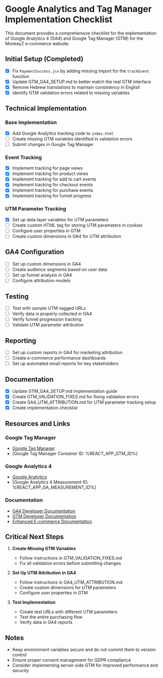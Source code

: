 # Google Analytics and Tag Manager Implementation Checklist

This document provides a comprehensive checklist for the implementation of Google Analytics 4 (GA4) and Google Tag Manager (GTM) for the MonkeyZ e-commerce website.

## Initial Setup (Completed)

- [x] Fix `PaymentSuccess.jsx` by adding missing import for the `trackEvent` function
- [x] Update GTM_GA4_SETUP.md to better match the real GTM interface
- [x] Remove Hebrew translations to maintain consistency in English
- [x] Identify GTM validation errors related to missing variables

## Technical Implementation

### Base Implementation

- [x] Add Google Analytics tracking code to `index.html`
- [ ] Create missing GTM variables identified in validation errors
- [ ] Submit changes in Google Tag Manager

### Event Tracking

- [x] Implement tracking for page views
- [x] Implement tracking for product views
- [x] Implement tracking for add to cart events
- [x] Implement tracking for checkout events
- [x] Implement tracking for purchase events
- [x] Implement tracking for funnel progress

### UTM Parameter Tracking

- [x] Set up data layer variables for UTM parameters
- [ ] Create custom HTML tag for storing UTM parameters in cookies
- [ ] Configure user properties in GTM
- [ ] Create custom dimensions in GA4 for UTM attribution

## GA4 Configuration

- [ ] Set up custom dimensions in GA4
- [ ] Create audience segments based on user data
- [ ] Set up funnel analysis in GA4
- [ ] Configure attribution models

## Testing

- [ ] Test with sample UTM-tagged URLs
- [ ] Verify data is properly collected in GA4
- [ ] Verify funnel progression tracking
- [ ] Validate UTM parameter attribution

## Reporting

- [ ] Set up custom reports in GA4 for marketing attribution
- [ ] Create e-commerce performance dashboards
- [ ] Set up automated email reports for key stakeholders

## Documentation

- [x] Update GTM_GA4_SETUP.md implementation guide
- [x] Create GTM_VALIDATION_FIXES.md for fixing validation errors
- [x] Create GA4_UTM_ATTRIBUTION.md for UTM parameter tracking setup
- [x] Create implementation checklist

## Resources and Links

### Google Tag Manager

- [Google Tag Manager](https://tagmanager.google.com/)
- [Google Tag Manager Container ID: %REACT_APP_GTM_ID%]

### Google Analytics 4

- [Google Analytics](https://analytics.google.com/)
- [Google Analytics 4 Measurement ID: %REACT_APP_GA_MEASUREMENT_ID%]

### Documentation

- [GA4 Developer Documentation](https://developers.google.com/analytics/devguides/collection/ga4)
- [GTM Developer Documentation](https://developers.google.com/tag-manager)
- [Enhanced E-commerce Documentation](https://developers.google.com/analytics/devguides/collection/ga4/ecommerce)

## Critical Next Steps

1. **Create Missing GTM Variables**
   - Follow instructions in GTM_VALIDATION_FIXES.md
   - Fix all validation errors before submitting changes

2. **Set Up UTM Attribution in GA4**
   - Follow instructions in GA4_UTM_ATTRIBUTION.md
   - Create custom dimensions for UTM parameters
   - Configure user properties in GTM

3. **Test Implementation**
   - Create test URLs with different UTM parameters
   - Test the entire purchasing flow
   - Verify data in GA4 reports

## Notes

- Keep environment variables secure and do not commit them to version control
- Ensure proper consent management for GDPR compliance
- Consider implementing server-side GTM for improved performance and security
